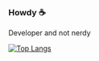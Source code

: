 ### Howdy ☕
Developer and not nerdy

[![Top Langs](https://github-readme-stats.vercel.app/api/top-langs/?username=shpoopdy&theme=highcontrast&hide=ShaderLab)](https://github.com/shpoody/github-readme-stats)

<!--
**shpoopdy/shpoopdy** is a ✨ _special_ ✨ repository because its `README.md` (this file) appears on your GitHub profile.

Here are some ideas to get you started:

- 🔭 I’m currently working on ...
- 🌱 I’m currently learning ...
- 👯 I’m looking to collaborate on ...
- 🤔 I’m looking for help with ...
- 💬 Ask me about ...
- 📫 How to reach me: ...
- 😄 Pronouns: ...
- ⚡ Fun fact: ...
-->
